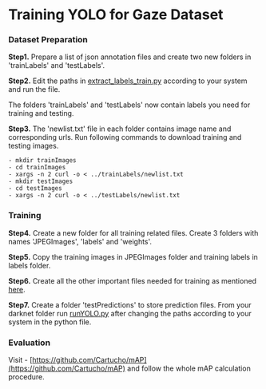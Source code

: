 # Training YOLO for Gaze Dataset


### Dataset Preparation
**Step1.** Prepare a list of json annotation files and create two new folders in 'trainLabels' and 'testLabels'.

**Step2.** Edit the paths in [extract_labels_train.py](extract_labels_train.py) according to your system and run the file. 

The folders 'trainLabels' and 'testLabels' now contain labels you need for training and testing.

**Step3.** The 'newlist.txt' file in each folder contains image name and corresponding urls. Run following commands to download training and testing images.

```
- mkdir trainImages
- cd trainImages
- xargs -n 2 curl -o < ../trainLabels/newlist.txt
- mkdir testImages
- cd testImages
- xargs -n 2 curl -o < ../testLabels/newlist.txt

```

### Training
**Step4.** Create a new folder for all training related files. Create 3 folders with names 'JPEGImages', 'labels' and 'weights'.

**Step5.** Copy the training images in JPEGImages folder and training labels in labels folder.

**Step6.** Create all the other important files needed for training as mentioned [here](../README.md).

**Step7.** Create a folder 'testPredictions' to store prediction files. From your darknet folder run [runYOLO.py](runYOLO.py) after changing the paths according to your system in the python file.


### Evaluation
Visit - [https://github.com/Cartucho/mAP](https://github.com/Cartucho/mAP) and follow the whole mAP calculation procedure.

